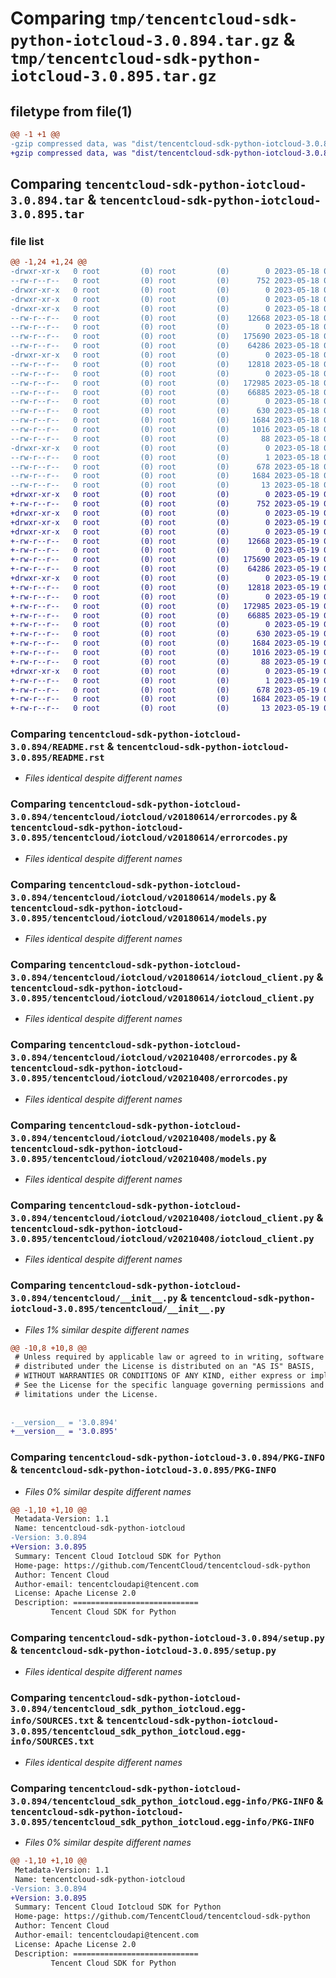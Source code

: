 # Comparing `tmp/tencentcloud-sdk-python-iotcloud-3.0.894.tar.gz` & `tmp/tencentcloud-sdk-python-iotcloud-3.0.895.tar.gz`

## filetype from file(1)

```diff
@@ -1 +1 @@
-gzip compressed data, was "dist/tencentcloud-sdk-python-iotcloud-3.0.894.tar", last modified: Thu May 18 00:28:39 2023, max compression
+gzip compressed data, was "dist/tencentcloud-sdk-python-iotcloud-3.0.895.tar", last modified: Fri May 19 02:53:20 2023, max compression
```

## Comparing `tencentcloud-sdk-python-iotcloud-3.0.894.tar` & `tencentcloud-sdk-python-iotcloud-3.0.895.tar`

### file list

```diff
@@ -1,24 +1,24 @@
-drwxr-xr-x   0 root         (0) root         (0)        0 2023-05-18 00:28:39.000000 tencentcloud-sdk-python-iotcloud-3.0.894/
--rw-r--r--   0 root         (0) root         (0)      752 2023-05-18 00:28:39.000000 tencentcloud-sdk-python-iotcloud-3.0.894/README.rst
-drwxr-xr-x   0 root         (0) root         (0)        0 2023-05-18 00:28:39.000000 tencentcloud-sdk-python-iotcloud-3.0.894/tencentcloud/
-drwxr-xr-x   0 root         (0) root         (0)        0 2023-05-18 00:28:39.000000 tencentcloud-sdk-python-iotcloud-3.0.894/tencentcloud/iotcloud/
-drwxr-xr-x   0 root         (0) root         (0)        0 2023-05-18 00:28:39.000000 tencentcloud-sdk-python-iotcloud-3.0.894/tencentcloud/iotcloud/v20180614/
--rw-r--r--   0 root         (0) root         (0)    12668 2023-05-18 00:28:39.000000 tencentcloud-sdk-python-iotcloud-3.0.894/tencentcloud/iotcloud/v20180614/errorcodes.py
--rw-r--r--   0 root         (0) root         (0)        0 2023-05-18 00:28:39.000000 tencentcloud-sdk-python-iotcloud-3.0.894/tencentcloud/iotcloud/v20180614/__init__.py
--rw-r--r--   0 root         (0) root         (0)   175690 2023-05-18 00:28:39.000000 tencentcloud-sdk-python-iotcloud-3.0.894/tencentcloud/iotcloud/v20180614/models.py
--rw-r--r--   0 root         (0) root         (0)    64286 2023-05-18 00:28:39.000000 tencentcloud-sdk-python-iotcloud-3.0.894/tencentcloud/iotcloud/v20180614/iotcloud_client.py
-drwxr-xr-x   0 root         (0) root         (0)        0 2023-05-18 00:28:39.000000 tencentcloud-sdk-python-iotcloud-3.0.894/tencentcloud/iotcloud/v20210408/
--rw-r--r--   0 root         (0) root         (0)    12818 2023-05-18 00:28:39.000000 tencentcloud-sdk-python-iotcloud-3.0.894/tencentcloud/iotcloud/v20210408/errorcodes.py
--rw-r--r--   0 root         (0) root         (0)        0 2023-05-18 00:28:39.000000 tencentcloud-sdk-python-iotcloud-3.0.894/tencentcloud/iotcloud/v20210408/__init__.py
--rw-r--r--   0 root         (0) root         (0)   172985 2023-05-18 00:28:39.000000 tencentcloud-sdk-python-iotcloud-3.0.894/tencentcloud/iotcloud/v20210408/models.py
--rw-r--r--   0 root         (0) root         (0)    66885 2023-05-18 00:28:39.000000 tencentcloud-sdk-python-iotcloud-3.0.894/tencentcloud/iotcloud/v20210408/iotcloud_client.py
--rw-r--r--   0 root         (0) root         (0)        0 2023-05-18 00:28:39.000000 tencentcloud-sdk-python-iotcloud-3.0.894/tencentcloud/iotcloud/__init__.py
--rw-r--r--   0 root         (0) root         (0)      630 2023-05-18 00:28:39.000000 tencentcloud-sdk-python-iotcloud-3.0.894/tencentcloud/__init__.py
--rw-r--r--   0 root         (0) root         (0)     1684 2023-05-18 00:28:39.000000 tencentcloud-sdk-python-iotcloud-3.0.894/PKG-INFO
--rw-r--r--   0 root         (0) root         (0)     1016 2023-05-18 00:28:39.000000 tencentcloud-sdk-python-iotcloud-3.0.894/setup.py
--rw-r--r--   0 root         (0) root         (0)       88 2023-05-18 00:28:39.000000 tencentcloud-sdk-python-iotcloud-3.0.894/setup.cfg
-drwxr-xr-x   0 root         (0) root         (0)        0 2023-05-18 00:28:39.000000 tencentcloud-sdk-python-iotcloud-3.0.894/tencentcloud_sdk_python_iotcloud.egg-info/
--rw-r--r--   0 root         (0) root         (0)        1 2023-05-18 00:28:39.000000 tencentcloud-sdk-python-iotcloud-3.0.894/tencentcloud_sdk_python_iotcloud.egg-info/dependency_links.txt
--rw-r--r--   0 root         (0) root         (0)      678 2023-05-18 00:28:39.000000 tencentcloud-sdk-python-iotcloud-3.0.894/tencentcloud_sdk_python_iotcloud.egg-info/SOURCES.txt
--rw-r--r--   0 root         (0) root         (0)     1684 2023-05-18 00:28:39.000000 tencentcloud-sdk-python-iotcloud-3.0.894/tencentcloud_sdk_python_iotcloud.egg-info/PKG-INFO
--rw-r--r--   0 root         (0) root         (0)       13 2023-05-18 00:28:39.000000 tencentcloud-sdk-python-iotcloud-3.0.894/tencentcloud_sdk_python_iotcloud.egg-info/top_level.txt
+drwxr-xr-x   0 root         (0) root         (0)        0 2023-05-19 02:53:20.000000 tencentcloud-sdk-python-iotcloud-3.0.895/
+-rw-r--r--   0 root         (0) root         (0)      752 2023-05-19 02:53:20.000000 tencentcloud-sdk-python-iotcloud-3.0.895/README.rst
+drwxr-xr-x   0 root         (0) root         (0)        0 2023-05-19 02:53:20.000000 tencentcloud-sdk-python-iotcloud-3.0.895/tencentcloud/
+drwxr-xr-x   0 root         (0) root         (0)        0 2023-05-19 02:53:20.000000 tencentcloud-sdk-python-iotcloud-3.0.895/tencentcloud/iotcloud/
+drwxr-xr-x   0 root         (0) root         (0)        0 2023-05-19 02:53:20.000000 tencentcloud-sdk-python-iotcloud-3.0.895/tencentcloud/iotcloud/v20180614/
+-rw-r--r--   0 root         (0) root         (0)    12668 2023-05-19 02:53:20.000000 tencentcloud-sdk-python-iotcloud-3.0.895/tencentcloud/iotcloud/v20180614/errorcodes.py
+-rw-r--r--   0 root         (0) root         (0)        0 2023-05-19 02:53:20.000000 tencentcloud-sdk-python-iotcloud-3.0.895/tencentcloud/iotcloud/v20180614/__init__.py
+-rw-r--r--   0 root         (0) root         (0)   175690 2023-05-19 02:53:20.000000 tencentcloud-sdk-python-iotcloud-3.0.895/tencentcloud/iotcloud/v20180614/models.py
+-rw-r--r--   0 root         (0) root         (0)    64286 2023-05-19 02:53:20.000000 tencentcloud-sdk-python-iotcloud-3.0.895/tencentcloud/iotcloud/v20180614/iotcloud_client.py
+drwxr-xr-x   0 root         (0) root         (0)        0 2023-05-19 02:53:20.000000 tencentcloud-sdk-python-iotcloud-3.0.895/tencentcloud/iotcloud/v20210408/
+-rw-r--r--   0 root         (0) root         (0)    12818 2023-05-19 02:53:20.000000 tencentcloud-sdk-python-iotcloud-3.0.895/tencentcloud/iotcloud/v20210408/errorcodes.py
+-rw-r--r--   0 root         (0) root         (0)        0 2023-05-19 02:53:20.000000 tencentcloud-sdk-python-iotcloud-3.0.895/tencentcloud/iotcloud/v20210408/__init__.py
+-rw-r--r--   0 root         (0) root         (0)   172985 2023-05-19 02:53:20.000000 tencentcloud-sdk-python-iotcloud-3.0.895/tencentcloud/iotcloud/v20210408/models.py
+-rw-r--r--   0 root         (0) root         (0)    66885 2023-05-19 02:53:20.000000 tencentcloud-sdk-python-iotcloud-3.0.895/tencentcloud/iotcloud/v20210408/iotcloud_client.py
+-rw-r--r--   0 root         (0) root         (0)        0 2023-05-19 02:53:20.000000 tencentcloud-sdk-python-iotcloud-3.0.895/tencentcloud/iotcloud/__init__.py
+-rw-r--r--   0 root         (0) root         (0)      630 2023-05-19 02:53:20.000000 tencentcloud-sdk-python-iotcloud-3.0.895/tencentcloud/__init__.py
+-rw-r--r--   0 root         (0) root         (0)     1684 2023-05-19 02:53:20.000000 tencentcloud-sdk-python-iotcloud-3.0.895/PKG-INFO
+-rw-r--r--   0 root         (0) root         (0)     1016 2023-05-19 02:53:20.000000 tencentcloud-sdk-python-iotcloud-3.0.895/setup.py
+-rw-r--r--   0 root         (0) root         (0)       88 2023-05-19 02:53:20.000000 tencentcloud-sdk-python-iotcloud-3.0.895/setup.cfg
+drwxr-xr-x   0 root         (0) root         (0)        0 2023-05-19 02:53:20.000000 tencentcloud-sdk-python-iotcloud-3.0.895/tencentcloud_sdk_python_iotcloud.egg-info/
+-rw-r--r--   0 root         (0) root         (0)        1 2023-05-19 02:53:20.000000 tencentcloud-sdk-python-iotcloud-3.0.895/tencentcloud_sdk_python_iotcloud.egg-info/dependency_links.txt
+-rw-r--r--   0 root         (0) root         (0)      678 2023-05-19 02:53:20.000000 tencentcloud-sdk-python-iotcloud-3.0.895/tencentcloud_sdk_python_iotcloud.egg-info/SOURCES.txt
+-rw-r--r--   0 root         (0) root         (0)     1684 2023-05-19 02:53:20.000000 tencentcloud-sdk-python-iotcloud-3.0.895/tencentcloud_sdk_python_iotcloud.egg-info/PKG-INFO
+-rw-r--r--   0 root         (0) root         (0)       13 2023-05-19 02:53:20.000000 tencentcloud-sdk-python-iotcloud-3.0.895/tencentcloud_sdk_python_iotcloud.egg-info/top_level.txt
```

### Comparing `tencentcloud-sdk-python-iotcloud-3.0.894/README.rst` & `tencentcloud-sdk-python-iotcloud-3.0.895/README.rst`

 * *Files identical despite different names*

### Comparing `tencentcloud-sdk-python-iotcloud-3.0.894/tencentcloud/iotcloud/v20180614/errorcodes.py` & `tencentcloud-sdk-python-iotcloud-3.0.895/tencentcloud/iotcloud/v20180614/errorcodes.py`

 * *Files identical despite different names*

### Comparing `tencentcloud-sdk-python-iotcloud-3.0.894/tencentcloud/iotcloud/v20180614/models.py` & `tencentcloud-sdk-python-iotcloud-3.0.895/tencentcloud/iotcloud/v20180614/models.py`

 * *Files identical despite different names*

### Comparing `tencentcloud-sdk-python-iotcloud-3.0.894/tencentcloud/iotcloud/v20180614/iotcloud_client.py` & `tencentcloud-sdk-python-iotcloud-3.0.895/tencentcloud/iotcloud/v20180614/iotcloud_client.py`

 * *Files identical despite different names*

### Comparing `tencentcloud-sdk-python-iotcloud-3.0.894/tencentcloud/iotcloud/v20210408/errorcodes.py` & `tencentcloud-sdk-python-iotcloud-3.0.895/tencentcloud/iotcloud/v20210408/errorcodes.py`

 * *Files identical despite different names*

### Comparing `tencentcloud-sdk-python-iotcloud-3.0.894/tencentcloud/iotcloud/v20210408/models.py` & `tencentcloud-sdk-python-iotcloud-3.0.895/tencentcloud/iotcloud/v20210408/models.py`

 * *Files identical despite different names*

### Comparing `tencentcloud-sdk-python-iotcloud-3.0.894/tencentcloud/iotcloud/v20210408/iotcloud_client.py` & `tencentcloud-sdk-python-iotcloud-3.0.895/tencentcloud/iotcloud/v20210408/iotcloud_client.py`

 * *Files identical despite different names*

### Comparing `tencentcloud-sdk-python-iotcloud-3.0.894/tencentcloud/__init__.py` & `tencentcloud-sdk-python-iotcloud-3.0.895/tencentcloud/__init__.py`

 * *Files 1% similar despite different names*

```diff
@@ -10,8 +10,8 @@
 # Unless required by applicable law or agreed to in writing, software
 # distributed under the License is distributed on an "AS IS" BASIS,
 # WITHOUT WARRANTIES OR CONDITIONS OF ANY KIND, either express or implied.
 # See the License for the specific language governing permissions and
 # limitations under the License.
 
 
-__version__ = '3.0.894'
+__version__ = '3.0.895'
```

### Comparing `tencentcloud-sdk-python-iotcloud-3.0.894/PKG-INFO` & `tencentcloud-sdk-python-iotcloud-3.0.895/PKG-INFO`

 * *Files 0% similar despite different names*

```diff
@@ -1,10 +1,10 @@
 Metadata-Version: 1.1
 Name: tencentcloud-sdk-python-iotcloud
-Version: 3.0.894
+Version: 3.0.895
 Summary: Tencent Cloud Iotcloud SDK for Python
 Home-page: https://github.com/TencentCloud/tencentcloud-sdk-python
 Author: Tencent Cloud
 Author-email: tencentcloudapi@tencent.com
 License: Apache License 2.0
 Description: ============================
         Tencent Cloud SDK for Python
```

### Comparing `tencentcloud-sdk-python-iotcloud-3.0.894/setup.py` & `tencentcloud-sdk-python-iotcloud-3.0.895/setup.py`

 * *Files identical despite different names*

### Comparing `tencentcloud-sdk-python-iotcloud-3.0.894/tencentcloud_sdk_python_iotcloud.egg-info/SOURCES.txt` & `tencentcloud-sdk-python-iotcloud-3.0.895/tencentcloud_sdk_python_iotcloud.egg-info/SOURCES.txt`

 * *Files identical despite different names*

### Comparing `tencentcloud-sdk-python-iotcloud-3.0.894/tencentcloud_sdk_python_iotcloud.egg-info/PKG-INFO` & `tencentcloud-sdk-python-iotcloud-3.0.895/tencentcloud_sdk_python_iotcloud.egg-info/PKG-INFO`

 * *Files 0% similar despite different names*

```diff
@@ -1,10 +1,10 @@
 Metadata-Version: 1.1
 Name: tencentcloud-sdk-python-iotcloud
-Version: 3.0.894
+Version: 3.0.895
 Summary: Tencent Cloud Iotcloud SDK for Python
 Home-page: https://github.com/TencentCloud/tencentcloud-sdk-python
 Author: Tencent Cloud
 Author-email: tencentcloudapi@tencent.com
 License: Apache License 2.0
 Description: ============================
         Tencent Cloud SDK for Python
```

